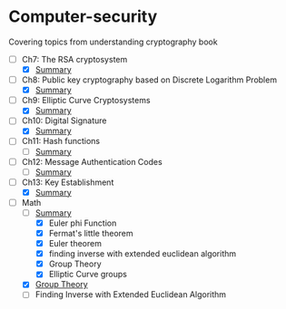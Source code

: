 # Computer-security
Covering topics from understanding cryptography book

- [ ] Ch7: The RSA cryptosystem
  - [X] [Summary](Ch7/readme.md)
- [ ] Ch8: Public key cryptography based on Discrete Logarithm Problem
  - [X] [Summary](Ch8/readme.md)
- [ ] Ch9: Elliptic Curve Cryptosystems
  - [X] [Summary](Ch9/readme.md)
- [ ] Ch10: Digital Signature
  - [X] [Summary](Ch10/readme.md)
- [ ] Ch11: Hash functions
  - [ ] [Summary](Ch11/readme.md)
- [ ] Ch12: Message Authentication Codes
  - [ ] [Summary](Ch12/readme.md)
- [ ] Ch13: Key Establishment
  - [X] [Summary](Ch13/readme.md)
- [ ] Math
  - [ ] [Summary](Math/readme.md)
    - [X] Euler phi Function
    - [X] Fermat's little theorem
    - [X] Euler theorem 
    - [X] finding inverse with extended euclidean algorithm 
    - [X] Group Theory
    - [X] Elliptic Curve groups
  - [X] [Group Theory](./Math/group-theory.md)
  - [ ] Finding Inverse with Extended Euclidean Algorithm
